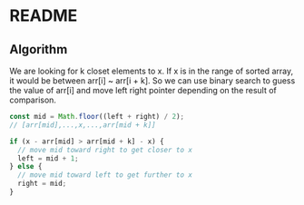 # README

## Algorithm

We are looking for k closet elements to x. If x is in the range of sorted array,
it would be between arr[i] ~ arr[i + k]. So we can use binary search to guess the
value of arr[i] and move left right pointer depending on the result of comparison.

```js
const mid = Math.floor((left + right) / 2);
// [arr[mid],...,x,...,arr[mid + k]]
```

```js
if (x - arr[mid] > arr[mid + k] - x) {
  // move mid toward right to get closer to x
  left = mid + 1;
} else {
  // move mid toward left to get further to x
  right = mid;
}
```
